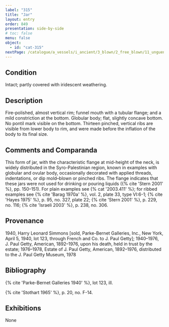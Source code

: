 ```yaml
---
label: "315"
title: "Jar"
layout: entry
order: 849
presentation: side-by-side
# toc: false
menu: false
object:
  - id: "cat-315"
nextPage: /catalogue/a_vessels/i_ancient/3_blown/2_free_blown/11_unguentaria/1_unguentaria_handleless/
---
```


## Condition

Intact; partly covered with iridescent weathering.

## Description

Fire-polished, almost vertical rim; funnel mouth with a tubular flange; and a mild constriction at the bottom. Globular body; flat, slightly concave bottom. No pontil mark visible on the bottom. Thirteen pinched, vertical ribs are visible from lower body to rim, and were made before the inflation of the body to its final size.

## Comments and Comparanda

This form of jar, with the characteristic flange at mid-height of the neck, is widely distributed in the Syro-Palestinian region, known in examples with globular and ovular body, occasionally decorated with applied threads, indentations, or dip mold–blown or pinched ribs. The flange indicates that these jars were not used for drinking or pouring liquids ({% cite 'Stern 2001' %}, pp. 150–151). For plain examples see {% cat '2003.411' %}; for ribbed examples see {% cite 'Barag 1970a' %}, vol. 2, plate 33, type VI:6-1; {% cite 'Hayes 1975' %}, p. 95, no. 327, plate 22; {% cite 'Stern 2001' %}, p. 229, no. 116; {% cite 'Israeli 2003' %}, p. 238, no. 306.

## Provenance

1940, Harry Leonard Simmons [sold, Parke-Bernet Galleries, Inc., New York, April 5, 1940, lot 123, through French and Co. to J. Paul Getty]; 1940–1976, J. Paul Getty, American, 1892–1976, upon his death, held in trust by the estate; 1976–1978, Estate of J. Paul Getty, American, 1892–1976, distributed to the J. Paul Getty Museum, 1978

## Bibliography

{% cite 'Parke-Bernet Galleries 1940' %}, lot 123, ill.

{% cite 'Stothart 1965' %}, p. 20, no. F-14.

## Exhibitions

None